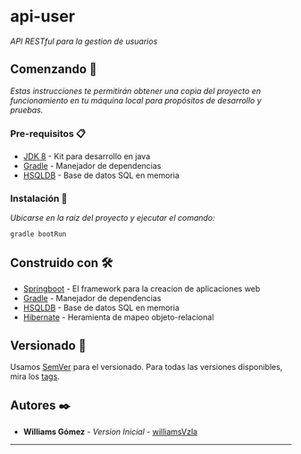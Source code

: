 # api-user
_API RESTful para la gestion de usuarios_

## Comenzando 🚀

_Estas instrucciones te permitirán obtener una copia del proyecto en funcionamiento en tu máquina local para propósitos de desarrollo y pruebas._


### Pre-requisitos 📋

* [JDK 8](https://www.java.com/es/download/) - Kit para desarrollo en java
* [Gradle](https://gradle.org/install/) - Manejador de dependencias
* [HSQLDB](https://sourceforge.net/projects/hsqldb/files/) - Base de datos SQL en memoria

### Instalación 🔧

_Ubicarse en la raiz del proyecto y ejecutar el comando:_

```
gradle bootRun
```

## Construido con 🛠️

* [Springboot](https://spring.io/quickstart) - El framework para la creacion de aplicaciones web
* [Gradle](https://maven.apache.org/) - Manejador de dependencias
* [HSQLDB](https://sourceforge.net/projects/hsqldb/files/) - Base de datos SQL en memoria
* [Hibernate](https://hibernate.org/orm/) - Heramienta de mapeo objeto-relacional

## Versionado 📌

Usamos [SemVer](http://semver.org/) para el versionado. Para todas las versiones disponibles, mira los [tags](https://github.com/williamsVzla/api-user/tags).

## Autores ✒️

* **Williams Gómez** - *Version Inicial* - [williamsVzla](https://github.com/williamsVzla)

---
